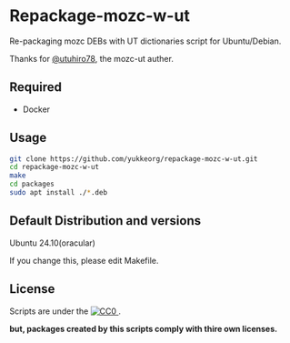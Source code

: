 # Repackage-mozc-w-ut

Re-packaging mozc DEBs with UT dictionaries script for Ubuntu/Debian.

Thanks for [@utuhiro78](https://github.com/utuhiro78), the mozc-ut auther.

## Required

* Docker

## Usage

``` sh
git clone https://github.com/yukkeorg/repackage-mozc-w-ut.git
cd repackage-mozc-w-ut
make
cd packages
sudo apt install ./*.deb
```

## Default Distribution and versions

Ubuntu 24.10(oracular)

If you change this, please edit Makefile.

## License

Scripts are under the
<a rel="license"
   href="http://creativecommons.org/publicdomain/zero/1.0/">
  <img src="http://i.creativecommons.org/p/zero/1.0/88x31.png" style="border-style: none;" alt="CC0" />
</a>.

**but, packages created by this scripts comply with thire own licenses.**

